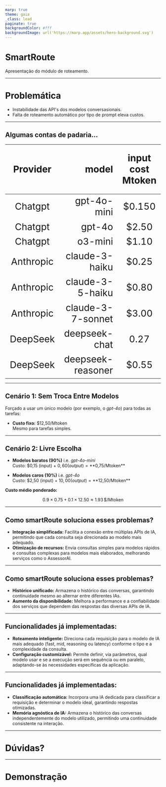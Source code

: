 ```yaml
---
marp: true
theme: gaia
_class: lead
paginate: true
backgroundColor: #fff
backgroundImage: url('https://marp.app/assets/hero-background.svg')
---
```


# **SmartRoute**

Apresentação do módulo de roteamento.

---

# **Problemática**

- Instabilidade das API's dos modelos conversasionais.
- Falta de roteamento automático por tipo de prompt eleva custos.

---

##  **Algumas contas de padaria...**

<style>
table {
  font-size: 30px;
  margin: 0 auto;
}

</style>
| Provider  |             model | input cost Mtoken | output cost per Mtoken |
| :-------: | ----------------: | :---------------: | :--------------------: |
|  Chatgpt  |       gpt-4o-mini |      $0.150       |         $0.600         |
|  Chatgpt  |            gpt-4o |       $2.50       |         $10.00         |
|  Chatgpt  |           o3-mini |       $1.10       |         $4.40          |
| Anthropic |    claude-3-haiku |       $0.25       |         $1.25          |
| Anthropic |  claude-3-5-haiku |       $0.80       |         $4.00          |
| Anthropic | claude-3-7-sonnet |       $3.00       |         $15.00         |
| DeepSeek  |     deepseek-chat |       0.27        |         $1.10          |
| DeepSeek  | deepseek-reasoner |       $0.55       |         $2.19          |


---

## Cenário 1: Sem Troca Entre Modelos

Forçado a usar um único modelo (por exemplo, o *gpt-4o*) para todas as tarefas:

- **Custo fixo:** $12,50/Mtoken  
  Mesmo para tarefas simples.

---
## Cenário 2: Livre Escolha

- **Modelos baratos (90%)** i.e. *gpt-4o-mini*  
  Custo: $0,15 (input) + $0,60 (output) = **$0,75/Mtoken**

- **Modelos caros (10%)**  i.e. *gpt-4o*  
  Custo: $2,50 (input) + $10,00 (output) = **$12,50/Mtoken**

**Custo médio ponderado:**

$$
0.9 \times 0.75 + 0.1 \times 12.50 \approx 1.93 \, \text{\$}/\text{Mtoken}
$$

---

## **Como smartRoute soluciona esses problemas?**

- **Integração simplificada:** Facilita a conexão entre múltiplas APIs de IA, permitindo que cada consulta seja direcionada ao modelo mais adequado.
- **Otimização de recursos:** Envia consultas simples para modelos rápidos e consultas complexas para modelos mais elaborados, melhorando serviços como o AssessorAI.

---
## **Como smartRoute soluciona esses problemas?**

- **Histórico unificado:** Armazena o histórico das conversas, garantindo continuidade mesmo ao alternar entre diferentes IAs.
- **Aumento da disponibilidade:** Melhora a performance e a confiabilidade dos serviços que dependem das respostas das diversas APIs de IA.


---

## **Funcionalidades já implementadas:**

- **Roteamento inteligente:** Direciona cada requisição para o modelo de IA mais adequado (fast, mid, reasoning ou latency) conforme o tipo e a complexidade da consulta.
- **Configuração customizável:** Permite definir, via parâmetros, qual modelo usar e se a execução será em sequência ou em paralelo, adaptando-se às necessidades específicas da aplicação.

---
## **Funcionalidades já implementadas:**

- **Classificação automática:** Incorpora uma IA dedicada para classificar a requisição e determinar o modelo ideal, garantindo respostas otimizadas.
- **Memória agnóstica de IA:** Armazena o histórico das conversas independentemente do modelo utilizado, permitindo uma continuidade consistente na interação.


---

# Dúvidas?

---

# Demonstração
 
